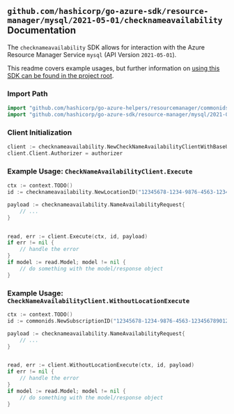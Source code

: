 
## `github.com/hashicorp/go-azure-sdk/resource-manager/mysql/2021-05-01/checknameavailability` Documentation

The `checknameavailability` SDK allows for interaction with the Azure Resource Manager Service `mysql` (API Version `2021-05-01`).

This readme covers example usages, but further information on [using this SDK can be found in the project root](https://github.com/hashicorp/go-azure-sdk/tree/main/docs).

### Import Path

```go
import "github.com/hashicorp/go-azure-helpers/resourcemanager/commonids"
import "github.com/hashicorp/go-azure-sdk/resource-manager/mysql/2021-05-01/checknameavailability"
```


### Client Initialization

```go
client := checknameavailability.NewCheckNameAvailabilityClientWithBaseURI("https://management.azure.com")
client.Client.Authorizer = authorizer
```


### Example Usage: `CheckNameAvailabilityClient.Execute`

```go
ctx := context.TODO()
id := checknameavailability.NewLocationID("12345678-1234-9876-4563-123456789012", "locationValue")

payload := checknameavailability.NameAvailabilityRequest{
	// ...
}


read, err := client.Execute(ctx, id, payload)
if err != nil {
	// handle the error
}
if model := read.Model; model != nil {
	// do something with the model/response object
}
```


### Example Usage: `CheckNameAvailabilityClient.WithoutLocationExecute`

```go
ctx := context.TODO()
id := commonids.NewSubscriptionID("12345678-1234-9876-4563-123456789012")

payload := checknameavailability.NameAvailabilityRequest{
	// ...
}


read, err := client.WithoutLocationExecute(ctx, id, payload)
if err != nil {
	// handle the error
}
if model := read.Model; model != nil {
	// do something with the model/response object
}
```
